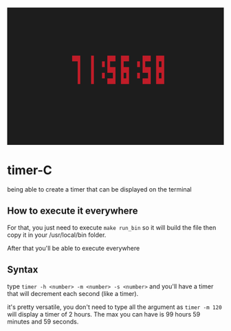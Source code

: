 ![image timer](image.png)


# timer-C
 being able to create a timer that can be displayed on the terminal

##  How to execute it everywhere

For that, you just need to execute `make run_bin` so it will build the file then copy it in your /usr/local/bin folder.

After that you'll be able to execute everywhere

## Syntax

type `timer -h <number> -m <number> -s <number>`
 and you'll have a timer that will decrement each second (like a timer).

 it's pretty versatile, you don't need to type all the argument as `timer -m 120` will display a timer of 2 hours. 
 The max you can have is 99 hours 59 minutes and 59 seconds.
